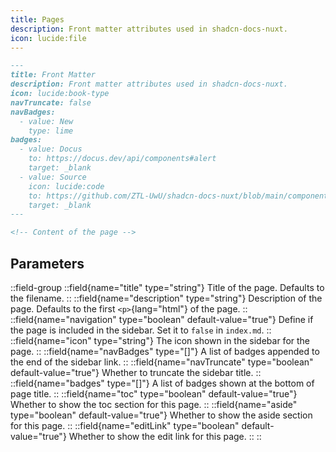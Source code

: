 ```yaml
---
title: Pages
description: Front matter attributes used in shadcn-docs-nuxt.
icon: lucide:file
---
```


```md
---
title: Front Matter
description: Front matter attributes used in shadcn-docs-nuxt.
icon: lucide:book-type
navTruncate: false
navBadges:
  - value: New
    type: lime
badges:
  - value: Docus
    to: https://docus.dev/api/components#alert
    target: _blank
  - value: Source
    icon: lucide:code
    to: https://github.com/ZTL-UwU/shadcn-docs-nuxt/blob/main/components/content/Alert.vue
    target: _blank
---

<!-- Content of the page -->
```

## Parameters

::field-group
  ::field{name="title" type="string"}
  Title of the page. Defaults to the filename.
  ::
  ::field{name="description" type="string"}
  Description of the page. Defaults to the first `<p>`{lang="html"} of the page.
  ::
  ::field{name="navigation" type="boolean" default-value="true"}
  Define if the page is included in the sidebar. Set it to `false` in `index.md`.
  ::
  ::field{name="icon" type="string"}
  The icon shown in the sidebar for the page.
  ::
  ::field{name="navBadges" type="[]"}
  A list of badges appended to the end of the sidebar link.
  ::
  ::field{name="navTruncate" type="boolean" default-value="true"}
  Whether to truncate the sidebar title.
  ::
  ::field{name="badges" type="[]"}
  A list of badges shown at the bottom of page title.
  ::
  ::field{name="toc" type="boolean" default-value="true"}
  Whether to show the toc section for this page.
  ::
  ::field{name="aside" type="boolean" default-value="true"}
  Whether to show the aside section for this page.
  ::
  ::field{name="editLink" type="boolean" default-value="true"}
  Whether to show the edit link for this page.
  ::
::
